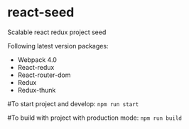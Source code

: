 # react-seed

Scalable react redux project seed

 Following latest version packages:
- Webpack 4.0
- React-redux 
- React-router-dom
- Redux
- Redux-thunk

#To start project and develop: `npm run start`

#To build with project with production mode: `npm run build`

